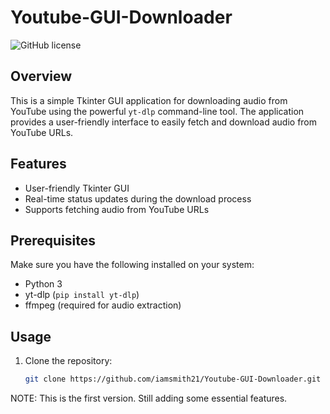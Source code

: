 # Youtube-GUI-Downloader

![GitHub license](https://img.shields.io/badge/license-MIT-blue.svg)

## Overview

This is a simple Tkinter GUI application for downloading audio from YouTube using the powerful `yt-dlp` command-line tool. The application provides a user-friendly interface to easily fetch and download audio from YouTube URLs.

## Features

- User-friendly Tkinter GUI
- Real-time status updates during the download process
- Supports fetching audio from YouTube URLs

## Prerequisites

Make sure you have the following installed on your system:

- Python 3
- yt-dlp (`pip install yt-dlp`)
- ffmpeg (required for audio extraction)

## Usage

1. Clone the repository:

   ```bash
   git clone https://github.com/iamsmith21/Youtube-GUI-Downloader.git

NOTE: This is the first version. Still adding some essential features.
